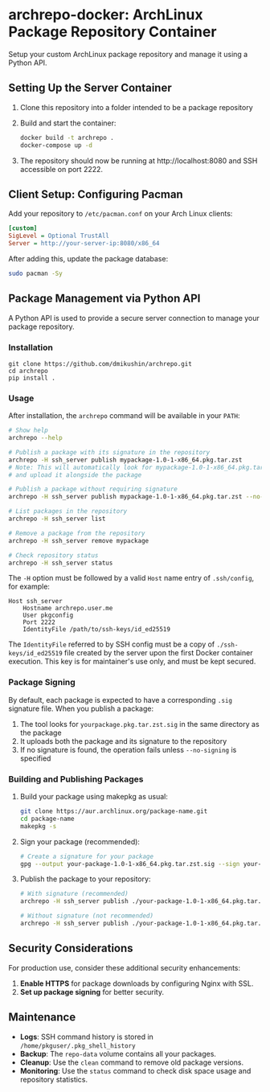 # archrepo-docker: ArchLinux Package Repository Container

Setup your custom ArchLinux package repository and manage it using a Python API.


## Setting Up the Server Container

1. Clone this repository into a folder intended to be a package repository

2. Build and start the container:

   ```bash
   docker build -t archrepo .
   docker-compose up -d
   ```

3. The repository should now be running at http://localhost:8080 and SSH accessible on port 2222.


## Client Setup: Configuring Pacman

Add your repository to `/etc/pacman.conf` on your Arch Linux clients:

```ini
[custom]
SigLevel = Optional TrustAll
Server = http://your-server-ip:8080/x86_64
```

After adding this, update the package database:

```bash
sudo pacman -Sy
```


## Package Management via Python API

A Python API is used to provide a secure server connection to manage your package repository.

### Installation

```
git clone https://github.com/dmikushin/archrepo.git
cd archrepo
pip install .
```

### Usage

After installation, the `archrepo` command will be available in your `PATH`:

```bash
# Show help
archrepo --help

# Publish a package with its signature in the repository
archrepo -H ssh_server publish mypackage-1.0-1-x86_64.pkg.tar.zst
# Note: This will automatically look for mypackage-1.0-1-x86_64.pkg.tar.zst.sig
# and upload it alongside the package

# Publish a package without requiring signature
archrepo -H ssh_server publish mypackage-1.0-1-x86_64.pkg.tar.zst --no-signing

# List packages in the repository
archrepo -H ssh_server list

# Remove a package from the repository
archrepo -H ssh_server remove mypackage

# Check repository status
archrepo -H ssh_server status
```

The `-H` option must be followed by a valid `Host` name entry of `.ssh/config`, for example:

```
Host ssh_server
    Hostname archrepo.user.me
    User pkgconfig
    Port 2222
    IdentityFile /path/to/ssh-keys/id_ed25519
```

The `IdentityFile` referred to by SSH config must be a copy of `./ssh-keys/id_ed25519` file created by the server upon the first Docker container execution. This key is for maintainer's use only, and must be kept secured.

### Package Signing

By default, each package is expected to have a corresponding `.sig` signature file. When you publish a package:

1. The tool looks for `yourpackage.pkg.tar.zst.sig` in the same directory as the package
2. It uploads both the package and its signature to the repository
3. If no signature is found, the operation fails unless `--no-signing` is specified

### Building and Publishing Packages

1. Build your package using makepkg as usual:

   ```bash
   git clone https://aur.archlinux.org/package-name.git
   cd package-name
   makepkg -s
   ```

2. Sign your package (recommended):

   ```bash
   # Create a signature for your package
   gpg --output your-package-1.0-1-x86_64.pkg.tar.zst.sig --sign your-package-1.0-1-x86_64.pkg.tar.zst
   ```

3. Publish the package to your repository:

   ```bash
   # With signature (recommended)
   archrepo -H ssh_server publish ./your-package-1.0-1-x86_64.pkg.tar.zst
   
   # Without signature (not recommended)
   archrepo -H ssh_server publish ./your-package-1.0-1-x86_64.pkg.tar.zst --no-signing
   ```


## Security Considerations

For production use, consider these additional security enhancements:

1. **Enable HTTPS** for package downloads by configuring Nginx with SSL.
2. **Set up package signing** for better security.


## Maintenance

- **Logs**: SSH command history is stored in `/home/pkguser/.pkg_shell_history`
- **Backup**: The `repo-data` volume contains all your packages.
- **Cleanup**: Use the `clean` command to remove old package versions.
- **Monitoring**: Use the `status` command to check disk space usage and repository statistics.
